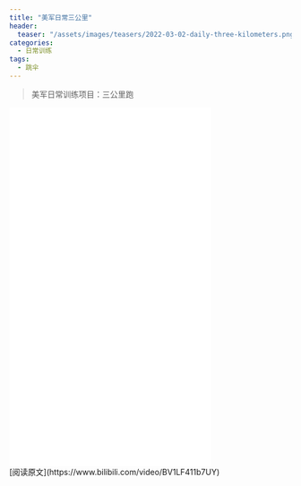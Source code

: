 ```yaml
---
title: "美军日常三公里"
header:
  teaser: "/assets/images/teasers/2022-03-02-daily-three-kilometers.png"
categories:
  - 日常训练
tags:
  - 跳伞
---
```


>美军日常训练项目：三公里跑

<iframe width="360px" height="640px" src="//player.bilibili.com/player.html?aid=296946073&bvid=BV1LF411b7UY&cid=518311913&page=1" scrolling="no" border="0" frameborder="no" framespacing="0" allowfullscreen="true"> </iframe>
<br/>
[阅读原文](https://www.bilibili.com/video/BV1LF411b7UY)
